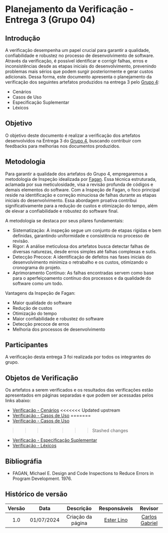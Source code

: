 # Planejamento da Verificação - Entrega 3 (Grupo 04)

## Introdução

A verificação desempenha um papel crucial para garantir a qualidade, confiabilidade e robustez no processo de desenvolvimento de software. Através da verificação, é possível identificar e corrigir falhas, erros e inconsistências desde as etapas iniciais do desenvolvimento, prevenindo problemas mais sérios que podem surgir posteriormente e gerar custos adicionais. Dessa forma, este documento apresenta o planejamento da verificação dos seguintes artefatos produzidos na entrega 3 pelo [Grupo 4](https://requisitos-de-software.github.io/2024.1-Gov.br/#/):

- Cenários
- Casos de Uso
- Especificação Suplementar
- Léxicos

## Objetivo

O objetivo deste documento é realizar a verificação dos artefatos desenvolvidos na Entrega 3 do [Grupo 4](https://requisitos-de-software.github.io/2024.1-Gov.br/#/), buscando contribuir com feedbacks para melhorias nos documentos produzidos.

## Metodologia

Para garantir a qualidade dos artefatos do Grupo 4, empregaremos a metodologia de Inspeção idealizada por [Fagan](#ref2). Essa técnica estruturada, aclamada por sua meticulosidade, visa a revisão profunda de códigos e demais elementos do software. Com a Inspeção de Fagan, o foco principal reside na identificação e correção minuciosa de falhas durante as etapas iniciais do desenvolvimento. Essa abordagem proativa contribui significativamente para a redução de custos e otimização do tempo, além de elevar a confiabilidade e robustez do software final.

A metodologia se destaca por seus pilares fundamentais:

- Sistematização: A inspeção segue um conjunto de etapas rígidas e bem definidas, garantindo uniformidade e consistência no processo de revisão.
- Rigor: A análise meticulosa dos artefatos busca detectar falhas de diversas naturezas, desde erros simples até falhas complexas e sutis.
- Detecção Precoce: A identificação de defeitos nas fases iniciais do desenvolvimento minimiza o retrabalho e os custos, otimizando o cronograma do projeto.
- Aprimoramento Contínuo: As falhas encontradas servem como base para o aperfeiçoamento contínuo dos processos e da qualidade do software como um todo.

Vantagens da Inspeção de Fagan:

- Maior qualidade do software
- Redução de custos
- Otimização do tempo
- Maior confiabilidade e robustez do software
- Detecção precoce de erros
- Melhoria dos processos de desenvolvimento

## Participantes

A verificação desta entrega 3 foi realizada por todos os integrantes do grupo.

## Objetos de Verificação

Os artefatos a serem verificados e os resultados das verificações estão apresentados em páginas separadas e que podem ser acessadas pelos links abaixo:

- [Verificação - Cenários](https://requisitos-de-software.github.io/2024.1-Gov.br/#/verificacao/grupo_4/entrega3/cenarios)
<<<<<<< Updated upstream
- [Verificação - Casos de Uso](https://requisitos-de-software.github.io/2024.1-Gov.br/#/verificacao/grupo_4/entrega3/casos_de_uso)
=======
- [Verificação - Casos de Uso]()
>>>>>>> Stashed changes
- [Verificação - Especificação Suplementar](https://requisitos-de-software.github.io/2024.1-Gov.br/#/verificacao/grupo_4/entrega3/verifica%C3%A7%C3%A3o_especifica%C3%A7%C3%A3o_suplementar)
- [Verificação - Léxicos](https://requisitos-de-software.github.io/2024.1-Gov.br/#/verificacao/grupo_4/entrega3/lexicos)

## Bibliográfia

- FAGAN, Michael E. Design and Code Inspections to Reduce Errors in Program Development. 1976.

## Histórico de versão

| Versão | Data | Descrição | Responsáveis | Revisor |
| :----: | :--: | :-----------------------------------------------------: | :----------------------------------------------------------------------------------------------: | :----------------------------------------------: |
|  1.0   | 01/07/2024 | Criação da página  | [Ester Lino](https://github.com/esteerlino) | [Carlos Gabriel](https://github.com/TheCarlosRamos) |